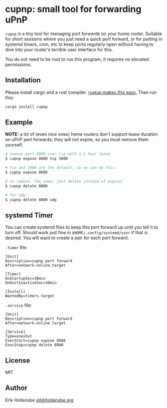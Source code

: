 # cupnp: small tool for forwarding uPnP

`cupnp` is a tiny tool for managing port forwards on your home router. Suitable for short sessions where you just need a quick port forward, or for putting in systemd timers, cron, etc to keep ports regularly open without having to dive into your router's terrible user interface for this.

You do not need to be root to run this program; it requires no elevated permissions.

## Installation

Please install cargo and a rust compiler. [rustup makes this easy.](https://rustup.rs) Then run this:

```bash
cargo install cupnp
```

## Example

**NOTE:** a lot of (even nice ones) home routers don't support lease duration on uPnP port forwards; they will not expire, so you must remove them yourself.

```bash
# expose port 8000 over tcp with a 1 hour lease
$ cupnp expose 8000 tcp 3600

# tcp and 3600 are the default, so we can do this:
$ cupnp expose 8000

# to remove, the same, just delete instead of expose:
$ cupnp delete 8000

# for udp:
$ cupnp delete 8000 udp
```

## systemd Timer

You can create systemd files to keep this port forward up until you tell it to turn off. Should work just fine in `$HOME/.config/systemd/user` if that is desired. You will want to create a pair for each port forward.

`.timer` file:

```systemd
[Unit]
Description=cupnp port forward
After=network-online.target

[Timer]
OnStartupSec=30min
OnUnitInactiveSec=30min

[Install]
WantedBy=timers.target
```

`.service` file:

```systemd
[Unit]
Description=cupnp port forward
After=network-online.target

[Service]
Type=oneshot
ExecStart=cupnp expose 8000
ExecStop=cupnp delete 8000
```

## License

MIT

## Author

Erik Hollensbe <git@hollensbe.org>
